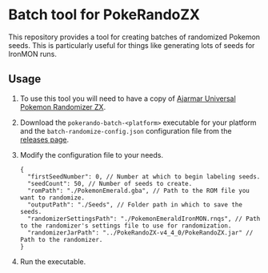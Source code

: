 # Batch tool for PokeRandoZX

This repository provides a tool for creating batches of randomized Pokemon seeds. This is particularly useful for things like generating lots of seeds for IronMON runs.

## Usage

1. To use this tool you will need to have a copy of [Ajarmar Universal Pokemon Randomizer ZX](https://github.com/Ajarmar/universal-pokemon-randomizer-zx).

2. Download the `pokerando-batch-<platform>` executable for your platform and the `batch-randomize-config.json` configuration file from the [releases page](https://github.com/keawade/pokerando-batch/releases).

3. Modify the configuration file to your needs.

   ```jsonc
   {
     "firstSeedNumber": 0, // Number at which to begin labeling seeds.
     "seedCount": 50, // Number of seeds to create.
     "romPath": "./PokemonEmerald.gba", // Path to the ROM file you want to randomize.
     "outputPath": "./Seeds", // Folder path in which to save the seeds.
     "randomizerSettingsPath": "./PokemonEmeraldIronMON.rnqs", // Path to the randomizer's settings file to use for randomization.
     "randomizerJarPath": "../PokeRandoZX-v4_4_0/PokeRandoZX.jar" // Path to the randomizer.
   }
   ```

4. Run the executable.

